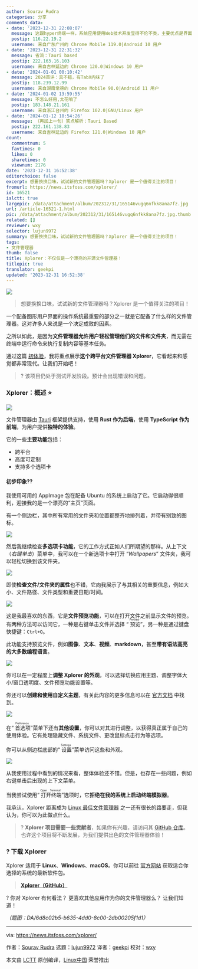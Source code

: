 ```yaml
---
author: Sourav Rudra
categories: 分享
comments_data:
- date: '2023-12-31 22:08:07'
  message: 这跟hyper终端一样，系统应用使用Web技术开发显得不伦不类，主要优点是界面花哨。
  postip: 116.22.19.2
  username: 来自广东广州的 Chrome Mobile 119.0|Android 10 用户
- date: '2023-12-31 22:31:32'
  message: 省流：Tauri based
  postip: 222.163.16.103
  username: 来自吉林延边的 Chrome 120.0|Windows 10 用户
- date: '2024-01-01 00:10:42'
  message: 2024首评：真不错，有TabX内味了
  postip: 118.239.12.99
  username: 来自湖南常德的 Chrome Mobile 90.0|Android 11 用户
- date: '2024-01-02 13:59:55'
  message: 不怎么好用,太花哨了
  postip: 183.148.21.161
  username: 来自浙江台州的 Firefox 102.0|GNU/Linux 用户
- date: '2024-01-12 18:54:26'
  message: （再加上一句）笑点解析：Tauri Based
  postip: 222.161.138.83
  username: 来自吉林延边的 Firefox 121.0|Windows 10 用户
count:
  commentnum: 5
  favtimes: 0
  likes: 0
  sharetimes: 0
  viewnum: 2176
date: '2023-12-31 16:52:38'
editorchoice: false
excerpt: 想要换换口味，试试新的文件管理器吗？Xplorer 是一个值得关注的项目！
fromurl: https://news.itsfoss.com/xplorer/
id: 16521
islctt: true
largepic: /data/attachment/album/202312/31/165146vugq6nfkk8ana7fz.jpg
url: /article-16521-1.html
pic: /data/attachment/album/202312/31/165146vugq6nfkk8ana7fz.jpg.thumb.jpg
related: []
reviewer: wxy
selector: lujun9972
summary: 想要换换口味，试试新的文件管理器吗？Xplorer 是一个值得关注的项目！
tags:
- 文件管理器
thumb: false
title: Xplorer：不仅仅是一个漂亮的开源文件管理器！
titlepic: true
translator: geekpi
updated: '2023-12-31 16:52:38'
---
```


![](/data/attachment/album/202312/31/165146vugq6nfkk8ana7fz.jpg)



> 
> 想要换换口味，试试新的文件管理器吗？Xplorer 是一个值得关注的项目！
> 
> 
> 


一个配备图形用户界面的操作系统最重要的部分之一就是它配备了什么样的文件管理器。这对许多人来说是一个决定成败的因素。


之所以如此，是因为**文件管理器允许用户轻松管理他们的文件和文件夹**，而无需在终端中运行命令来执行复制内容等基本任务。


通过这篇 [初体验](https://news.itsfoss.com/tag/first-look/)，我将重点展示**这个跨平台文件管理器 Xplorer**，它看起来和感觉都非常现代。让我们开始吧！



> 
> ? 该项目仍处于测试开发阶段。预计会出现错误和问题。
> 
> 
> 


### Xplorer：概述 ⭐


![](/data/attachment/album/202312/31/165239ogad1zh8buvbufti.png)


文件管理器由 [Tauri](https://tauri.app/) 框架提供支持，使用 **Rust 作为后端**，使用 **TypeScript 作为前端**，为用户提供**独特的体验**。


它的一些**主要功能**包括：


* 跨平台
* 高度可定制
* 支持多个选项卡


#### 初步印象?‍?


我使用可用的 AppImage 包在配备 Ubuntu 的系统上启动了它。它启动得很顺利，迎接我的是一个漂亮的“主页”页面。


有一个侧边栏，其中所有常用的文件夹和位置都整齐地排列着，并带有别致的图标。


![](/data/attachment/album/202312/31/165240wbmgtocm2md6qbds.png)


然后我继续检查**多选项卡功能**，它的工作方式正如人们所期望的那样。从上下文（*右键单击*）菜单中，我可以在一个新选项卡中打开 “*Wallpapers*” 文件夹，我可以轻松切换到该文件夹。


![](/data/attachment/album/202312/31/165241rxfrrx75iprdxhtp.png)


即使**检查文件/文件夹的属性**也不错，它向我展示了与其相关的重要信息，例如大小、文件路径、文件类型和重要日期/时间。


![](/data/attachment/album/202312/31/165241y1sm44s33sno3h4s.png)


这是我最喜欢的东西，它是**文件预览功能**，可以在打开文件之前显示文件的预览。有两种方法可以访问它，一种是右键单击文件并选择 “<ruby> 预览 <rt>  Preview </rt></ruby>”，另一种是通过键盘快捷键：`Ctrl+O`。


此功能支持预览文件，例如**图像**、**文本**、**视频**、**markdown**，甚至**带有语法高亮的大多数编程语言**。


![](/data/attachment/album/202312/31/165243pt6i25ff6t61f1e1.png)


你可以在一定程度上**调整 Xplorer 的外观**，可以选择切换应用主题、调整字体大小/窗口透明度、文件预览功能设置等。


你还可以**创建和使用自定义主题**，有关此内容的更多信息可以在 [官方文档](https://xplorer.space/docs/Extensions/theme/) 中找到。


![](/data/attachment/album/202312/31/165244awqz78n69r8ewbbn.png)


在“<ruby> 首选项 <rt>  Preference </rt></ruby>”菜单下还有**其他设置**，你可以对其进行调整，以获得真正属于自己的使用体验。它有处理隐藏文件、系统文件、更改鼠标点击行为等选项。


你可以从侧边栏底部的“<ruby> 设置 <rt>  Settings </rt></ruby>”菜单访问这些和外观。


![](/data/attachment/album/202312/31/165244eyz5jjhkoylxjo5o.png)


从我使用过程中看到的情况来看，整体体验还不错。但是，也存在一些问题，例如右键单击后出现的上下文菜单。


当我尝试使用“<ruby> 打开终端 <rt>  Open Terminal </rt></ruby>”选项时，它**拒绝在我的系统上启动终端模拟器**。


我承认，Xplorer 距离成为 [Linux 最佳文件管理器](https://itsfoss.com/file-managers-linux/) 之一还有很长的路要走，但我认为，你可以为此做点什么。



> 
> ? **Xplorer 项目需要一些贡献者**，如果你有兴趣，请访问其 [GitHub 仓库](https://github.com/kimlimjustin/xplorer)。也许这个项目将不断发展，为我们提供出色的文件管理器体验！
> 
> 
> 


### ? 下载 Xplorer


Xplorer 适用于 **Linux**、**Windows**、**macOS**。你可以前往 [官方网站](https://xplorer.space/) 获取适合你选择的系统的最新软件包。



> 
> **[Xplorer（GitHub）](https://github.com/kimlimjustin/xplorer/releases)**
> 
> 
> 


? 你对 Xplorer 有何看法？ 更喜欢其他应用作为你的文件管理器么？ 让我们知道！


*（题图：DA/6d8c02b5-b635-4dd0-8c00-2db00205f1d1）*




---


via: <https://news.itsfoss.com/xplorer/>


作者：[Sourav Rudra](https://news.itsfoss.com/author/sourav/) 选题：[lujun9972](https://github.com/lujun9972) 译者：[geekpi](https://github.com/geekpi) 校对：[wxy](https://github.com/wxy)


本文由 [LCTT](https://github.com/LCTT/TranslateProject) 原创编译，[Linux中国](https://linux.cn/) 荣誉推出